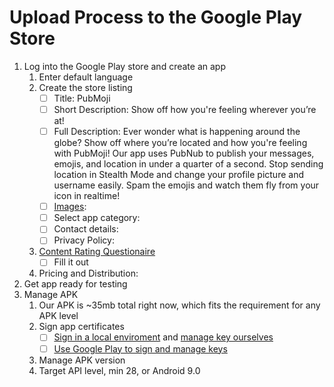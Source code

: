 # Upload Process to the Google Play Store

1. Log into the Google Play store and create an app
   1. Enter default language
   1. Create the store listing
      - [ ] Title: PubMoji
      - [ ] Short Description: Show off how you're feeling wherever you’re at!
      - [ ] Full Description: Ever wonder what is happening around the globe? Show off where you’re located and how you're feeling with PubMoji! Our app uses PubNub to publish your messages, emojis, and location in under a quarter of a second. Stop sending location in Stealth Mode and change your profile picture and username easily. Spam the emojis and watch them fly from your icon in realtime!
      - [ ] [Images](https://support.google.com/googleplay/android-developer/answer/1078870):
      - [ ] Select app category:
      - [ ] Contact details: 
      - [ ] Privacy Policy:
   1. [Content Rating Questionaire](https://support.google.com/googleplay/android-developer/answer/188189)
      - [ ] Fill it out
   1. Pricing and Distribution:
1. Get app ready for testing
1. Manage APK
   1. Our APK is ~35mb total right now, which fits the requirement for any APK level
   1. Sign app certificates
      - [ ] [Sign in a local enviroment](https://facebook.github.io/react-native/docs/0.59/signed-apk-android) and [manage key ourselves](https://developer.android.com/studio/publish/app-signing#opt-out)
      - [ ] [Use Google Play to sign and manage keys](https://developer.android.com/studio/publish/app-signing#app-signing-google-play) 
   1. Manage APK version
   1. Target API level, min 28, or Android 9.0
